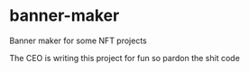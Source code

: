 # banner-maker
Banner maker for some NFT projects


The CEO is writing this project for fun so pardon the shit code
